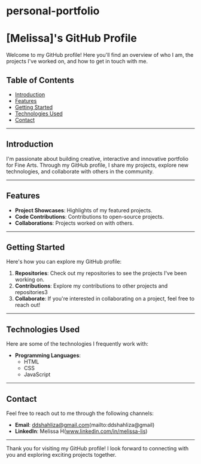 # personal-portfolio

# [Melissa]'s GitHub Profile

Welcome to my GitHub profile! Here you'll find an overview of who I am, the projects I've worked on, and how to get in touch with me.

## Table of Contents

- [Introduction](#introduction)
- [Features](#features)
- [Getting Started](#getting-started)
- [Technologies Used](#technologies-used)
- [Contact](#contact)

---

## Introduction

I'm passionate about building creative, interactive and innovative portfolio for Fine Arts. Through my GitHub profile, I share my projects, explore new technologies, and collaborate with others in the community.

---

## Features

- **Project Showcases**: Highlights of my featured projects.
- **Code Contributions**: Contributions to open-source projects.
- **Collaborations**: Projects worked on with others.

---

## Getting Started

Here's how you can explore my GitHub profile:

1. **Repositories**: Check out my repositories to see the projects I've been working on.
2. **Contributions**: Explore my contributions to other projects and repositories3
3. **Collaborate**: If you're interested in collaborating on a project, feel free to reach out!

---

## Technologies Used

Here are some of the technologies I frequently work with:

- **Programming Languages**:
  - HTML
  - CSS
  - JavaScript

---

## Contact

Feel free to reach out to me through the following channels:

- **Email**: ddshahliza@gmail.com(mailto:ddshahliza@gmail)
- **LinkedIn**: Melissa H(www.linkedin.com/in/melissa-lis)
  

---

Thank you for visiting my GitHub profile! I look forward to connecting with you and exploring exciting projects together.
